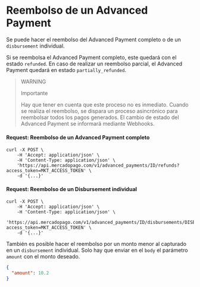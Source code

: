 # Reembolso de un Advanced Payment

Se puede hacer el reembolso del Advanced Payment completo o de un `disbursement` individual.

Si se reembolsa el Advanced Payment completo, este quedará con el estado `refunded`. En caso de realizar un reembolso parcial, el Advanced Payment quedará en estado `partially_refunded`.

> WARNING
> 
> Importante
>
> Hay que tener en cuenta que este proceso no es inmediato. Cuando se realiza el reembolso, se dispara un proceso asincrónico para reembolsar todos los pagos generados. El cambio de estado del Advanced Payment se informará mediante Webhooks.

#### Request: Reembolso de un Advanced Payment completo
```curl
curl -X POST \
    -H 'Accept: application/json' \
    -H 'Content-Type: application/json' \
    'https://api.mercadopago.com/v1/advanced_payments/ID/refunds?access_token=MKT_ACCESS_TOKEN' \
    -d '{...}'
```

#### Request: Reembolso de un Disbursement individual
```curl
curl -X POST \
    -H 'Accept: application/json' \
    -H 'Content-Type: application/json' \
    'https://api.mercadopago.com/v1/advanced_payments/ID/disbursements/DISBURSEMENT_ID/refunds?access_token=MKT_ACCESS_TOKEN' \
    -d '{...}'
```

También es posible hacer el reembolso por un monto menor al capturado en un `disbursement` individual. Solo hay que enviar en el `body` el parámetro `amount` con el monto deseado.

```json
{
  "amount": 10.2
}
```  